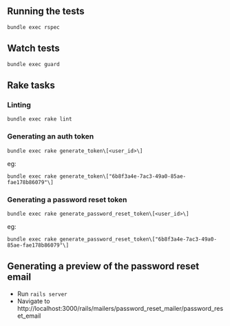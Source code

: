 ## Running the tests

`bundle exec rspec`

## Watch tests

`bundle exec guard`

## Rake tasks

### Linting

`bundle exec rake lint`

### Generating an auth token

`bundle exec rake generate_token\[<user_id>\]`

eg:

`bundle exec rake generate_token\["6b8f3a4e-7ac3-49a0-85ae-fae178b86079"\]`

### Generating a password reset token

`bundle exec rake generate_password_reset_token\[<user_id>\]`

eg:

`bundle exec rake generate_password_reset_token\["6b8f3a4e-7ac3-49a0-85ae-fae178b86079"\]`

## Generating a preview of the password reset email

- Run `rails server`
- Navigate to http://localhost:3000/rails/mailers/password_reset_mailer/password_reset_email
